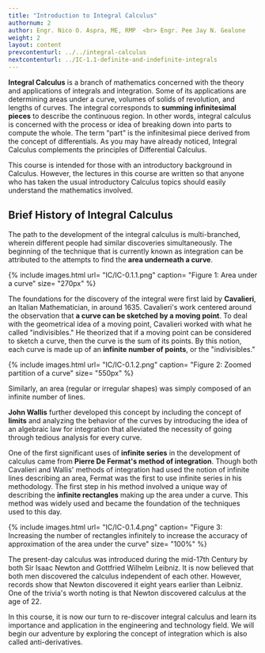 ```yaml
---
title: "Introduction to Integral Calculus"
authornum: 2
author: Engr. Nico O. Aspra, ME, RMP  <br> Engr. Pee Jay N. Gealone
weight: 2
layout: content
prevcontenturl: ../../integral-calculus
nextcontenturl: ../IC-1.1-definite-and-indefinite-integrals
---
```





**Integral Calculus** is a branch of mathematics concerned with the theory and applications of integrals and integration. Some of its applications are determining areas under a curve, volumes of solids of revolution, and lengths of curves. The integral corresponds to **summing infinitesimal pieces** to describe the continuous region.  In other words, integral calculus is concerned with the process or idea of breaking down into parts to compute the whole.
The term “part” is the infinitesimal piece derived from the concept of differentials. As you may have already noticed, Integral Calculus complements the principles of Differential Calculus.

This course is intended for those with an introductory background in Calculus. However, the lectures in this course are written so that anyone who has taken the usual introductory Calculus topics should easily understand the mathematics involved. 


## Brief History of Integral Calculus

The path to the development of the integral calculus is multi-branched, wherein different people had similar discoveries simultaneously. The beginning of the technique that is currently known as integration can be attributed to the attempts to find the **area underneath a curve**. 

{% include images.html 
    url= "IC/IC-0.1.1.png" 
    caption= "Figure 1: Area under a curve"
    size= "270px"
%}

The foundations for the discovery of the integral were first laid by **Cavalieri**, an Italian Mathematician, in around 1635. Cavalieri's work centered around the observation that **a curve can be sketched by a moving point**.
To deal with the geometrical idea of a moving point, Cavalieri worked with what he called "indivisibles." He theorized that if a moving point can be considered to sketch a curve, then the curve is the sum of its points. By this notion, each curve is made up of an **infinite number of points**, or the "indivisibles." 

{% include images.html 
    url= "IC/IC-0.1.2.png" 
    caption= "Figure 2: Zoomed partition of a curve"
    size= "550px"
%}

Similarly, an area (regular or irregular shapes) was simply composed of an infinite number of lines. 




**John Wallis** further developed this concept by including the concept of **limits** and analyzing the behavior of the curves by introducing the idea of an algebraic law for integration that alleviated the necessity of going through tedious analysis for every curve.

One of the first significant uses of **infinite series** in the development of calculus came from **Pierre De Fermat's method of integration**. Though both Cavalieri and Wallis' methods of integration had used the notion of infinite lines describing an area, Fermat was the first to use infinite series in his methodology. The first step in his method involved a unique way of describing the **infinite rectangles** making up the area under a curve. This method was widely used and became the foundation of the techniques used to this day.

{% include images.html 
    url= "IC/IC-0.1.4.png" 
    caption= "Figure 3: Increasing the number of rectangles infinitely to increase the accuracy of approximation of the area under the curve"
    size= "100%"
%}

The present-day calculus was introduced during the mid-17th Century by both Sir Isaac Newton and Gottfried Wilhelm Leibniz. It is now believed that both men discovered the calculus independent of each other. However, records show that Newton discovered it eight years earlier than Leibniz. One of the trivia's worth noting is that Newton discovered calculus at the age of 22.

In this course, it is now our turn to re-discover integral calculus and learn its importance and application in the engineering and technology field. We will begin our adventure by exploring the concept of integration which is also called anti-derivatives.
